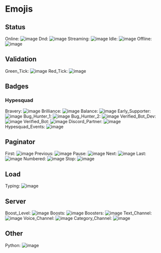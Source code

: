 # Emojis

## Status

Online: ![image](https://cdn.discordapp.com/emojis/596576749790429200.png)
Dnd: ![image](https://cdn.discordapp.com/emojis/596576774364856321.png)
Streaming: ![image](https://cdn.discordapp.com/emojis/596576747294818305.png)
Idle: ![image](https://cdn.discordapp.com/emojis/596576773488115722.png)
Offline: ![image](https://cdn.discordapp.com/emojis/596576752013279242.png)

## Validation

Green_Tick: ![image](https://cdn.discordapp.com/emojis/596576670815879169.png)
Red_Tick: ![image](https://cdn.discordapp.com/emojis/596576672149667840.png)

## Badges

### Hypesquad

Bravery: ![image](https://cdn.discordapp.com/emojis/724328585040625667.png)
Brilliance: ![image](https://cdn.discordapp.com/emojis/724328585363456070.png)
Balance: ![image](https://cdn.discordapp.com/emojis/724328585166454845.png)
Early_Supporter: ![image](https://cdn.discordapp.com/emojis/724588086646014034.png)
Bug_Hunter_1: ![image](https://cdn.discordapp.com/emojis/724588087052861531.png)
Bug_Hunter_2: ![image](https://cdn.discordapp.com/emojis/726775007908462653.png)
Verified_Bot_Dev: ![image](https://cdn.discordapp.com/emojis/740854331154235444.png)
Verified_Bot: ![image](https://cdn.discordapp.com/emojis/740855315985072189.png)
Discord_Partner: ![image](https://cdn.discordapp.com/emojis/724588086461202442.png)
Hypesquad_Events: ![image](https://cdn.discordapp.com/emojis/724328585237626931.png)

## Paginator

First: ![image](https://cdn.discordapp.com/emojis/858224506383237140.png)
Previous: ![image](https://cdn.discordapp.com/emojis/858225417281077279.png)
Pause: ![image](https://cdn.discordapp.com/emojis/858226620737650698.png)
Next: ![image](https://cdn.discordapp.com/emojis/858225468657762334.png)
Last: ![image](https://cdn.discordapp.com/emojis/858224544342212618.png)
Numbered: ![image](https://cdn.discordapp.com/emojis/858224647467171880.png)
Stop: ![image](https://cdn.discordapp.com/emojis/858227464680767558.png)

## Load

Typing: ![image](https://cdn.discordapp.com/emojis/597589448607399949.gif)

## Server

Boost_Level: ![image](https://cdn.discordapp.com/emojis/724328585137225789.png)
Boosts: ![image](https://cdn.discordapp.com/emojis/724328584893956168.png)
Boosters: ![image](https://cdn.discordapp.com/emojis/724328584893956168.png)
Text_Channel: ![image](https://cdn.discordapp.com/emojis/724637677395116072.png)
Voice_Channel: ![image](https://cdn.discordapp.com/emojis/724637677130875001.png)
Category_Channel: ![image](https://cdn.discordapp.com/emojis/724330131421659206.png)

## Other

Python: ![image](https://cdn.discordapp.com/emojis/596577462335307777.png)
